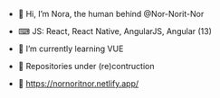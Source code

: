 - 👋 Hi, I’m Nora, the human behind @Nor-Norit-Nor

- ⌨ JS: React, React Native, AngularJS, Angular (13)

- 🌱 I’m currently learning VUE

- 🚧 Repositories under (re)contruction

- 📁 https://nornoritnor.netlify.app/

<!---
Nor-Norit-Nor/Nor-Norit-Nor is a ✨ special ✨ repository because its `README.md` (this file) appears on your GitHub profile.
You can click the Preview link to take a look at your changes.
--->
